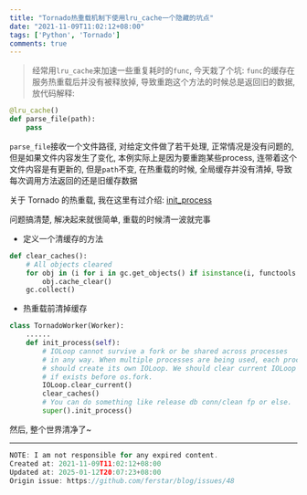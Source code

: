 ```yaml
---
title: "Tornado热重载机制下使用lru_cache一个隐藏的坑点"
date: "2021-11-09T11:02:12+08:00"
tags: ['Python', 'Tornado']
comments: true
---
```


> 经常用`lru_cache`来加速一些重复耗时的`func`, 今天栽了个坑: `func`的缓存在服务热重载后并没有被释放掉, 导致重跑这个方法的时候总是返回旧的数据, 放代码解释:

```python
@lru_cache()
def parse_file(path):
    pass
```

`parse_file`接收一个文件路径, 对给定文件做了若干处理, 正常情况是没有问题的, 但是如果文件内容发生了变化, 本例实际上是因为要重跑某些process, 连带着这个文件内容是有更新的, 但是`path`不变, 在热重载的时候, 全局缓存并没有清掉, 导致每次调用方法返回的还是旧缓存数据

关于 Tornado 的热重载, 我在这里有过介绍: [init_process](/post/issue-39)

问题搞清楚, 解决起来就很简单, 重载的时候清一波就完事

- 定义一个清缓存的方法

```python
def clear_caches():
    # All objects cleared
    for obj in (i for i in gc.get_objects() if isinstance(i, functools._lru_cache_wrapper)):
        obj.cache_clear()
    gc.collect()
```

- 热重载前清掉缓存

```python
class TornadoWorker(Worker):
    ......
    def init_process(self):
        # IOLoop cannot survive a fork or be shared across processes
        # in any way. When multiple processes are being used, each process
        # should create its own IOLoop. We should clear current IOLoop
        # if exists before os.fork.
        IOLoop.clear_current()
        clear_caches()
        # You can do something like release db conn/clean fp or else.
        super().init_process()
```

然后, 整个世界清净了~



---

```js
NOTE: I am not responsible for any expired content.
Created at: 2021-11-09T11:02:12+08:00
Updated at: 2025-01-12T20:07:23+08:00
Origin issue: https://github.com/ferstar/blog/issues/48
```
